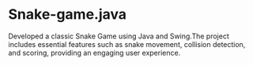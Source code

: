 # Snake-game.java
Developed a classic Snake Game using Java and Swing.The project includes essential features such as snake movement, collision detection, and scoring, providing an engaging user experience.
